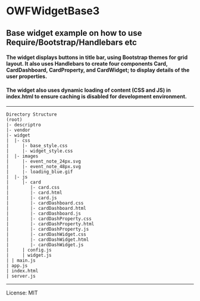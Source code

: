 # OWFWidgetBase3
## Base widget example on how to use Require/Bootstrap/Handlebars etc

#### The widget displays buttons in title bar, using Bootstrap themes for grid layout.  It also uses Handlebars to create four components Card, CardDashboard, CardProperty, and CardWidget; to display details of the user properties.

#### The widget also uses dynamic loading of content (CSS and JS) in index.html to ensure caching is disabled for development environment.
---
```
Directory Structure
(root)
|- descriptro
|- vendor
|- widget
|  |- css
|     |- base_style.css
|     |- widget_style.css
|  |- images
|     |- event_note_24px.svg
|     |- event_note_48px.svg
|     |- loading_blue.gif
|  |- js
|     |- card
|        |- card.css
|        |- card.html
|        |- card.js
|        |- cardDashboard.css
|        |- cardDashboard.html
|        |- cardDashboard.js
|        |- cardDashProperty.css
|        |- cardDashProperty.html
|        |- cardDashProperty.js
|        |- cardDashWidget.css
|        |- cardDashWidget.html
|        |- cardDashWidget.js
|     | config.js
|     | widget.js
| | main.js
| app.js
| index.html
| server.js
```
---
 License: MIT
